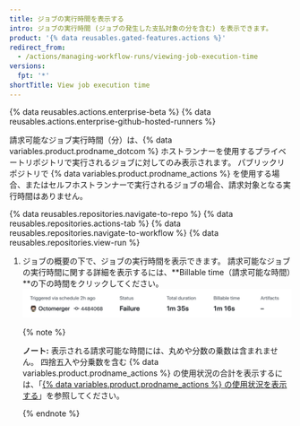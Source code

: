 ```yaml
---
title: ジョブの実行時間を表示する
intro: ジョブの実行時間 (ジョブの発生した支払対象の分を含む) を表示できます。
product: '{% data reusables.gated-features.actions %}'
redirect_from:
  - /actions/managing-workflow-runs/viewing-job-execution-time
versions:
  fpt: '*'
shortTitle: View job execution time
---
```


{% data reusables.actions.enterprise-beta %}
{% data reusables.actions.enterprise-github-hosted-runners %}

請求可能なジョブ実行時間（分）は、{% data variables.product.prodname_dotcom %} ホストランナーを使用するプライベートリポジトリで実行されるジョブに対してのみ表示されます。 パブリックリポジトリで {% data variables.product.prodname_actions %} を使用する場合、またはセルフホストランナーで実行されるジョブの場合、請求対象となる実行時間はありません。

{% data reusables.repositories.navigate-to-repo %}
{% data reusables.repositories.actions-tab %}
{% data reusables.repositories.navigate-to-workflow %}
{% data reusables.repositories.view-run %}
1. ジョブの概要の下で、ジョブの実行時間を表示できます。 請求可能なジョブの実行時間に関する詳細を表示するには、**Billable time（請求可能な時間）**の下の時間をクリックしてください。 ![実行および支払請求可能な時間の詳細リンク](/assets/images/help/repository/view-run-billable-time.png)

   {% note %}

   **ノート:** 表示される請求可能な時間には、丸めや分数の乗数は含まれません。 四捨五入や分乗数を含む {% data variables.product.prodname_actions %} の使用状況の合計を表示するには、「[{% data variables.product.prodname_actions %} の使用状況を表示する](/billing/managing-billing-for-github-actions/viewing-your-github-actions-usage)」を参照してください。

   {% endnote %}
